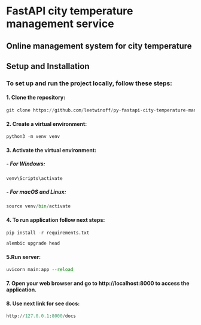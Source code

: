 # FastAPI city temperature management service
## Online management system for city temperature

## Setup and Installation

### To set up and run the project locally, follow these steps:

#### 1.  Clone the repository:

```python
git clone https://github.com/leetwinoff/py-fastapi-city-temperature-management-api.git
```

#### 2. Create a virtual environment:
```python
python3 -m venv venv
```
#### 3. Activate the virtual environment:

##### - For Windows:
```python
venv\Scripts\activate
```
##### -	For macOS and Linux:
```python
source venv/bin/activate
```

#### 4. To run application follow next steps:

```python
pip install -r requirements.txt
```
```python
alembic upgrade head
```
#### 5.Run server:
```python
uvicorn main:app --reload
```
#### 7. Open your web browser and go to http://localhost:8000 to access the application.

#### 8. Use next link for see docs:
```python
http://127.0.0.1:8000/docs
```